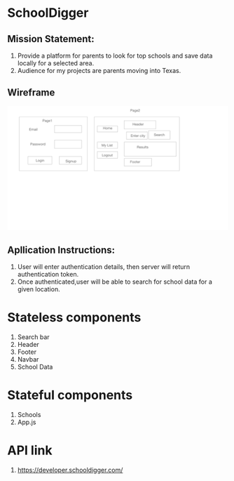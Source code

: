 # SchoolDigger
## Mission Statement:
1.  Provide a platform for parents to look for top schools and save data locally for a selected area.
2. Audience for my projects are parents moving into Texas.
## Wireframe
![wireframe](./schooldigger-wireframe.png)

## Apllication Instructions:

 1. User will enter authentication details, then server will return authentication token.
 2. Once authenticated,user will be able to search for school data for a given location.

 # Stateless components
 1.   Search bar
 3.   Header
 4.   Footer
 5.   Navbar
 6.   School Data

 # Stateful components
 1.   Schools 
 3.   App.js
 # API link
 1. https://developer.schooldigger.com/


